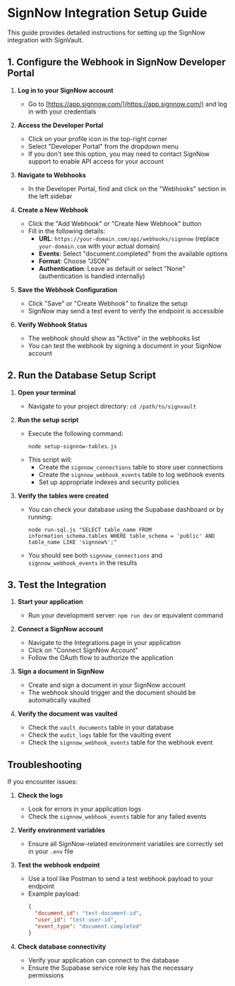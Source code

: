 # SignNow Integration Setup Guide

This guide provides detailed instructions for setting up the SignNow integration with SignVault.

## 1. Configure the Webhook in SignNow Developer Portal

1. **Log in to your SignNow account**
   - Go to [https://app.signnow.com/](https://app.signnow.com/) and log in with your credentials

2. **Access the Developer Portal**
   - Click on your profile icon in the top-right corner
   - Select "Developer Portal" from the dropdown menu
   - If you don't see this option, you may need to contact SignNow support to enable API access for your account

3. **Navigate to Webhooks**
   - In the Developer Portal, find and click on the "Webhooks" section in the left sidebar

4. **Create a New Webhook**
   - Click the "Add Webhook" or "Create New Webhook" button
   - Fill in the following details:
     - **URL**: `https://your-domain.com/api/webhooks/signnow` (replace `your-domain.com` with your actual domain)
     - **Events**: Select "document.completed" from the available options
     - **Format**: Choose "JSON"
     - **Authentication**: Leave as default or select "None" (authentication is handled internally)

5. **Save the Webhook Configuration**
   - Click "Save" or "Create Webhook" to finalize the setup
   - SignNow may send a test event to verify the endpoint is accessible

6. **Verify Webhook Status**
   - The webhook should show as "Active" in the webhooks list
   - You can test the webhook by signing a document in your SignNow account

## 2. Run the Database Setup Script

1. **Open your terminal**
   - Navigate to your project directory: `cd /path/to/signvault`

2. **Run the setup script**
   - Execute the following command:
     ```
     node setup-signnow-tables.js
     ```
   - This script will:
     - Create the `signnow_connections` table to store user connections
     - Create the `signnow_webhook_events` table to log webhook events
     - Set up appropriate indexes and security policies

3. **Verify the tables were created**
   - You can check your database using the Supabase dashboard or by running:
     ```
     node run-sql.js "SELECT table_name FROM information_schema.tables WHERE table_schema = 'public' AND table_name LIKE 'signnow%';"
     ```
   - You should see both `signnow_connections` and `signnow_webhook_events` in the results

## 3. Test the Integration

1. **Start your application**
   - Run your development server: `npm run dev` or equivalent command

2. **Connect a SignNow account**
   - Navigate to the Integrations page in your application
   - Click on "Connect SignNow Account"
   - Follow the OAuth flow to authorize the application

3. **Sign a document in SignNow**
   - Create and sign a document in your SignNow account
   - The webhook should trigger and the document should be automatically vaulted

4. **Verify the document was vaulted**
   - Check the `vault_documents` table in your database
   - Check the `audit_logs` table for the vaulting event
   - Check the `signnow_webhook_events` table for the webhook event

## Troubleshooting

If you encounter issues:

1. **Check the logs**
   - Look for errors in your application logs
   - Check the `signnow_webhook_events` table for any failed events

2. **Verify environment variables**
   - Ensure all SignNow-related environment variables are correctly set in your `.env` file

3. **Test the webhook endpoint**
   - Use a tool like Postman to send a test webhook payload to your endpoint
   - Example payload:
     ```json
     {
       "document_id": "test-document-id",
       "user_id": "test-user-id",
       "event_type": "document.completed"
     }
     ```

4. **Check database connectivity**
   - Verify your application can connect to the database
   - Ensure the Supabase service role key has the necessary permissions
